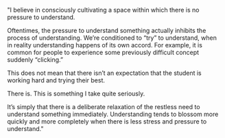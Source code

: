 "I believe in consciously cultivating a space within which there is no pressure to understand. 

Oftentimes, the pressure to understand something actually inhibits the process of understanding. We’re conditioned to “try” to understand, when in reality understanding happens of its own accord. For example, it is common for people to experience some previously difficult concept suddenly “clicking.” 

This does not mean that there isn’t an expectation that the student is working hard and trying their best. 

There is. This is something I take quite seriously. 

It’s simply that there is a deliberate relaxation of the restless need to understand something immediately. Understanding tends to blossom more quickly and more completely when there is less stress and pressure to understand." 

